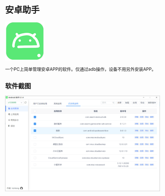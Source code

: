 # 安卓助手
![截图01](screenshot/icon.png)

一个PC上简单管理安卓APP的软件。仅通过adb操作，设备不用另外安装APP。

## 软件截图

![截图01](screenshot/01.png)
